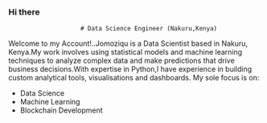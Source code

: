 ### Hi there 

                        # Data Science Engineer (Nakuru,Kenya)
                        
Welcome to my Account!..Jomoziqu is a Data Scientist based in Nakuru, Kenya.My work involves using statistical models and machine learning techniques to analyze complex data and make predictions that drive business decisions.With expertise in Python,I have experience in building custom analytical tools, visualisations and dashboards.
My sole focus is on:

   - Data Science
   - Machine Learning
   - Blockchain Development
